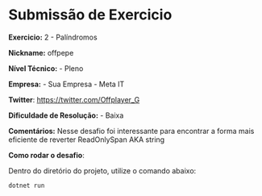# Submissão de Exercicio

**Exercicio:** 2 - Palíndromos

**Nickname:** offpepe

**Nível Técnico:** - Pleno

**Empresa:** - Sua Empresa - Meta IT

**Twitter**: https://twitter.com/Offplayer_G

**Dificuldade de Resolução:** - Baixa

**Comentários:** Nesse desafio foi interessante para encontrar a forma mais eficiente de reverter ReadOnlySpan<char> AKA string

**Como rodar o desafio**: 

Dentro do diretório do projeto, utilize o comando abaixo: 
```bash
dotnet run
```